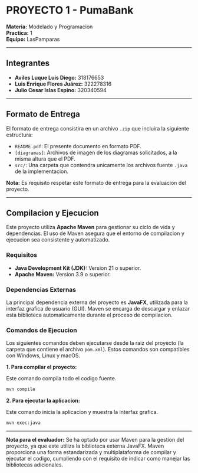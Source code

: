 # PROYECTO 1 - PumaBank

**Materia:** Modelado y Programacion  
**Practica:** 1  
**Equipo:** LasPamparas

---

## Integrantes

- **Aviles Luque Luis Diego:** 318176653
- **Luis Enrique Flores Juárez:** 322278316
- **Julio Cesar Islas Espino:** 320340594

---

## Formato de Entrega

El formato de entrega consistira en un archivo `.zip` que incluira la siguiente estructura:

- `README.pdf`: El presente documento en formato PDF.
- `[diagramas]`: Archivos de imagen de los diagramas solicitados, a la misma altura que el PDF.
- `src/`: Una carpeta que contendra unicamente los archivos fuente `.java` de la implementacion.

**Nota:** Es requisito respetar este formato de entrega para la evaluacion del proyecto.

---

## Compilacion y Ejecucion

Este proyecto utiliza **Apache Maven** para gestionar su ciclo de vida y dependencias. El uso de Maven asegura que el entorno de compilacion y ejecucion sea consistente y automatizado.

### Requisitos

- **Java Development Kit (JDK):** Version 21 o superior.
- **Apache Maven:** Version 3.9 o superior.

### Dependencias Externas

La principal dependencia externa del proyecto es **JavaFX**, utilizada para la interfaz grafica de usuario (GUI). Maven se encarga de descargar y enlazar esta biblioteca automaticamente durante el proceso de compilacion.

### Comandos de Ejecucion

Los siguientes comandos deben ejecutarse desde la raiz del proyecto (la carpeta que contiene el archivo `pom.xml`). Estos comandos son compatibles con Windows, Linux y macOS.

**1. Para compilar el proyecto:**

Este comando compila todo el codigo fuente.

```bash
mvn compile
```

**2. Para ejecutar la aplicacion:**

Este comando inicia la aplicacion y muestra la interfaz grafica.

```bash
mvn exec:java
```

---

**Nota para el evaluador:** Se ha optado por usar Maven para la gestion del proyecto, ya que este utiliza la biblioteca externa JavaFX. Maven proporciona una forma estandarizada y multiplataforma de compilar y ejecutar el codigo, cumpliendo con el requisito de indicar como manejar las bibliotecas adicionales.
